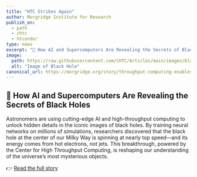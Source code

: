 ```yaml
---
title: "HTC Strikes Again"
author: Morgridge Institute for Research
publish_on:
  - path
  - chtc
  - htcondor
type: news
excerpt: "🔭 How AI and Supercomputers Are Revealing the Secrets of Black Holes"
image:
  path: https://raw.githubusercontent.com/CHTC/Articles/main/images/blackhole-ai-feature.jpg
  alt: "Image of Black Hole"
canonical_url: https://morgridge.org/story/throughput-computing-enables-astronomers-to-use-ai-to-decode-iconic-black-holes/
---
```



## 🔭 How AI and Supercomputers Are Revealing the Secrets of Black Holes

Astronomers are using cutting-edge AI and high-throughput computing to unlock hidden details in the iconic images of black holes. By training neural networks on millions of simulations, researchers discovered that the black hole at the center of our Milky Way is spinning at nearly top speed—and its energy comes from hot electrons, not jets. This breakthrough, powered by the Center for High Throughput Computing, is reshaping our understanding of the universe’s most mysterious objects.

👉 [Read the full story](https://morgridge.org/story/throughput-computing-enables-astronomers-to-use-ai-to-decode-iconic-black-holes/)
